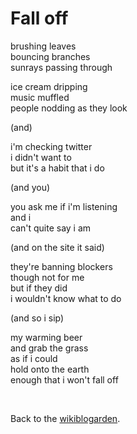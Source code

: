 # Fall off

brushing leaves\
bouncing branches\
sunrays passing through 

ice cream dripping\
music muffled\
people nodding as they look

(and)

i'm checking twitter\
i didn't want to\
but it's a habit that i do

(and you)

you ask me if i'm listening\
and i\
can't quite say i am 

(and on the site it said) 

they're banning blockers\
though not for me\
but if they did\
i wouldn't know what to do

(and so i sip)

my warming beer\
and grab the grass\
as if i could\
hold onto the earth\
enough that i won't fall off

<br>

Back to the [wikiblogarden](/wikiblogarden).

